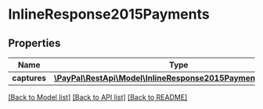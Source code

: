 # InlineResponse2015Payments

## Properties
Name | Type | Description | Notes
------------ | ------------- | ------------- | -------------
**captures** | [**\PayPal\RestApi\Model\InlineResponse2015PaymentsCaptures[]**](InlineResponse2015PaymentsCaptures.md) |  | [optional] 

[[Back to Model list]](../README.md#documentation-for-models) [[Back to API list]](../README.md#documentation-for-api-endpoints) [[Back to README]](../README.md)


